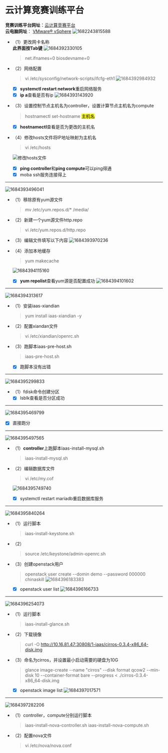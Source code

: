 # 云计算竞赛训练平台
**竞赛训练平台网址**：[云计算竞赛平台](http://10.16.87.67:7070/ "竞赛训练")    
**云电脑网址**： [VMware® vSphere](https://10.16.86.111/ "竞赛用机")
![1682243815588](image/jingsai/1682243815588.png)

- （1）更改网卡名称  
    **此界面按Tab键**
 ![1684392330105](image/jingsai/1684392330105.png)
    > net.ifnames=0  biosdevname=0
- （2）网络配置
    > vi /etc/sysconfig/network-scripts/ifcfg-eth1
    ![1684392984932](image/jingsai/1684392984932.png)
    - [x] **systemctl restart network**重启网络服务
    - [x] **ip a**查看是否有ip
    ![1684393143920](image/jingsai/1684393143920.png)
- （3）设置控制节点主机名为controller，设置计算节点主机名为compute
    > hostnamectl set-hostname <mark>主机名</mark>

    - [x] **hostnamectl**查看是否为更改的主机名
- （4）修改hosts文件将IP地址映射为主机名
    > vi /etc/hosts

    ![修改hosts文件](image/jingsai/1682245822093.png)  
    - [x] **ping controller**和**ping compute**可以ping得通
    - [x] moba ssh服务连接得上 
---
![1684393496041](image/jingsai/1684393496041.png)

- （1）移除原有yum源文件
    > mv /etc/yum.repos.d/* /media/
- （2）新建一个yum源文件http.repo
    > vi /etc/yum.repos.d/http.repo
- （3）编辑文件填写以下内容
    ![1684393970236](image/jingsai/1684393970236.png)
- （4）添加本地缓存
    > yum makecache  
    
    ![1684394115160](image/jingsai/1684394115160.png)
    - [x] **yum repolist**查看yum源是否配置成功
    ![1684394101602](image/jingsai/1684394101602.png)
---
![1684394313617](image/jingsai/1684394313617.png)
- （1）安装iaas-xiandian
    > yum install iaas-xiandian -y
- （2）配置xiandan文件
    > vi /etc/xiandian/openrc.sh
- （3）跑脚本iaas-pre-host.sh
    > iaas-pre-host.sh
    - [x] 跑脚本没有出错
---
![1684395299833](image/jingsai/1684395299833.png)

- （1）fdisk命令创建分区
  - [x] lsblk查看是否分区成功
---
![1684395469799](image/jingsai/1684395469799.png)
- [x] 直接跑分
---
![1684395497565](image/jingsai/1684395497565.png)
- （1）**controller**上跑脚本iaas-install-mysql.sh
    > iaas-install-mysql.sh
- （2）编辑数据库文件
    > vi /etc/my.cof

    ![1684395749740](image/jingsai/1684395749740.png)
    - [x] systemctl restart mariadb重启数据库服务
---
![1684395840264](image/jingsai/1684395840264.png)
- （1）运行脚本
    > iaas-install-keystone.sh
- （2）
    > source /etc/keystone/admin-openrc.sh
- （3）创建openstack用户
    > openstack user create --domin demo --password 000000 chinaskill
    ![1684396183383](image/jingsai/1684396183383.png)
    - [x] openstack user list
    ![1684396166733](image/jingsai/1684396166733.png)
---
![1684396254073](image/jingsai/1684396254073.png)

- （1）运行脚本
    > iaas-install-glance.sh
- （2）下载镜像
    > curl -O http://10.16.81.47:30808/1-iaas/cirros-0.3.4-x86_64-disk.img
- （3）命名为cirros，并设置最小启动需要的硬盘为10G
    > glance image-create --name "cirros" --disk format qcow2 --min-disk 10 --container-format bare --progress < ./cirros-0.3.4-x86_64-disk.img
    - [x] openstack image list
    ![1684397017571](image/jingsai/1684397017571.png)
---
![1684397282206](image/jingsai/1684397282206.png)

- （1）controller，compute分别运行脚本
    > iaas-install-nova-controller.sh
    > iaas-install-nova-compute.sh
- （2）配置nova文件
    > vi /etc/nova/nova.conf
  